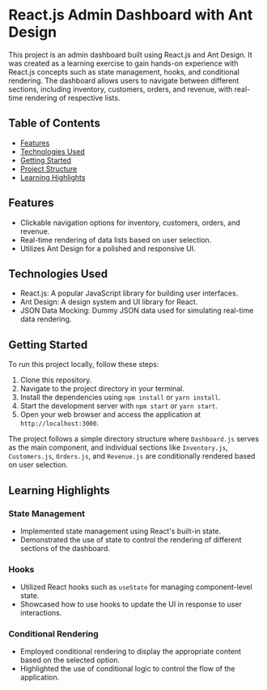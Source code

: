 # React.js Admin Dashboard with Ant Design

This project is an admin dashboard built using React.js and Ant Design. It was created as a learning exercise to gain hands-on experience with React.js concepts such as state management, hooks, and conditional rendering. The dashboard allows users to navigate between different sections, including inventory, customers, orders, and revenue, with real-time rendering of respective lists.

## Table of Contents

- [Features](#features)
- [Technologies Used](#technologies-used)
- [Getting Started](#getting-started)
- [Project Structure](#project-structure)
- [Learning Highlights](#learning-highlights)


## Features

- Clickable navigation options for inventory, customers, orders, and revenue.
- Real-time rendering of data lists based on user selection.
- Utilizes Ant Design for a polished and responsive UI.

## Technologies Used

- React.js: A popular JavaScript library for building user interfaces.
- Ant Design: A design system and UI library for React.
- JSON Data Mocking: Dummy JSON data used for simulating real-time data rendering.

## Getting Started

To run this project locally, follow these steps:

1. Clone this repository.
2. Navigate to the project directory in your terminal.
3. Install the dependencies using `npm install` or `yarn install`.
4. Start the development server with `npm start` or `yarn start`.
5. Open your web browser and access the application at `http://localhost:3000`.


The project follows a simple directory structure where `Dashboard.js` serves as the main component, and individual sections like `Inventory.js`, `Customers.js`, `Orders.js`, and `Revenue.js` are conditionally rendered based on user selection.

## Learning Highlights

### State Management

- Implemented state management using React's built-in state.
- Demonstrated the use of state to control the rendering of different sections of the dashboard.

### Hooks

- Utilized React hooks such as `useState` for managing component-level state.
- Showcased how to use hooks to update the UI in response to user interactions.

### Conditional Rendering

- Employed conditional rendering to display the appropriate content based on the selected option.
- Highlighted the use of conditional logic to control the flow of the application.

